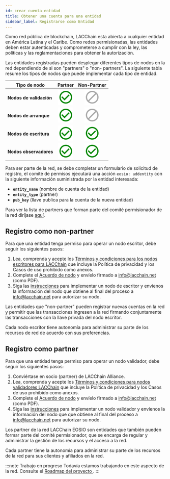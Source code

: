 ```yaml
---
id: crear-cuenta-entidad
title: Obtener una cuenta para una entidad 
sidebar_label: Registrarse como Entidad
---
```


Como red pública de blockchain, LACChain esta abierta a cualquier entidad en América Latina y el Caribe. Como redes permisionadas, las entidades deben estar autenticadas y comprometerse a cumplir con la ley, las políticas y las reglamentaciones para obtener la autorización.

Las entidades registradas pueden desplegar diferentes tipos de nodos en la red dependiendo de si son "partners" o "non- partners". La siguiente tabla resume los tipos de nodos que puede implementar cada tipo de entidad.

| Tipo de nodo | Partner | Non-Partner |
|-----------|:-------:|:-----------:|
| **Nodos de validación**| ![Yes](/img/yes-icon.svg) |  ![No](/img/no-icon.svg)  |
| **Nodos de arranque**     | ![Yes](/img/yes-icon.svg) |  ![No](/img/no-icon.svg)  |
| **Nodos de escritura**   | ![Yes](/img/yes-icon.svg) | ![Yes](/img/yes-icon.svg) |
| **Nodos observadores** | ![Yes](/img/yes-icon.svg) | ![Yes](/img/yes-icon.svg) |

Para ser parte de la red, se debe completar un formulario de solicitud de registro, el comité de permisos ejecutará una acción `eosio: addentity` con la siguiente información suministrada por la entidad interesada:

- **`entity_name`** (nombre de cuenta de la entidad)
- **`entity_type`** (partner)
- **`pub_key`** (llave publica para la cuenta de la nueva entidad)

Para ver la lista de partners que forman parte del comité permisionador de la red diríjase [aquí](./partners).

## Registro como non-partner
 
Para que una entidad tenga permiso para operar un nodo escritor, debe seguir los siguientes pasos:

1. Lea, comprenda y acepte los [Términos y condiciones para los nodos escritores para LACChain](https://latamlink.io/docs/writer-nodes-terms-conditions) que incluye la Política de privacidad y los Casos de uso prohibido como anexos.
2. Complete el [Acuerdo de nodo](https://latamlink.io/docs/node-agreement) y envíelo firmado a info@lacchain.net (como PDF).
3. Siga las [instrucciones](./instalacion-nodos) para implementar un nodo de escritor y envíenos la información del nodo que obtiene al final del proceso a info@lacchain.net para autorizar su nodo.

Las entidades que "non-partner" pueden registrar nuevas cuentas en la red y permitir que las transacciones ingresen a la red firmando conjuntamente las transacciones con la llave privada del nodo escritor.

Cada nodo escritor tiene autonomía para administrar su parte de los recursos de red de acuerdo con sus preferencias.

## Registro como partner

Para que una entidad tenga permiso para operar un nodo validador, debe seguir los siguientes pasos:

1. Conviértase en socio (partner) de LACChain Alliance.
2. Lea, comprenda y acepte los [Términos y condiciones para nodos validadores LACChain](https://latamlink.io/docs/validator-nodes-terms-conditions) que incluye la Política de privacidad y los Casos de uso prohibido como anexos.
3. Complete el [Acuerdo de nodo](https://latamlink.io/docs/node-agreement) y envíelo firmado a info@lacchain.net (como PDF).
4. Siga las [instrucciones](./instalacion-nodos) para implementar un nodo validador y envíenos la información del nodo que que obtiene al final del proceso a info@lacchain.net para autorizar su nodo.

Los partner de la red LACChain EOSIO son entidades que también pueden formar parte del comité permisionador, que se encarga de regular y administrar la gestión de los recursos y el acceso a la red.

Cada partner tiene la autonomía para administrar su parte de los recursos de la red para sus clientes y afiliados en la red.

:::note Trabajo en progreso
Todavía estamos trabajando en este aspecto de la red. Consulte el [Roadmap del proyecto ](../roadmap).
:::